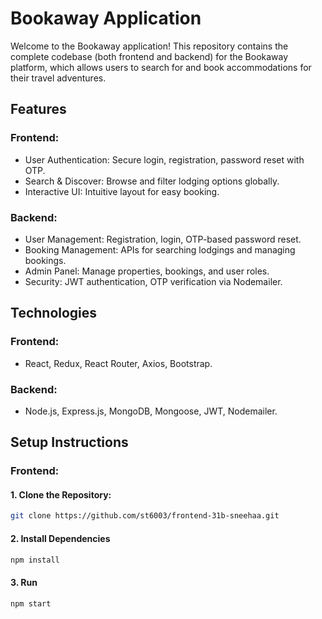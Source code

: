 # Bookaway Application
Welcome to the Bookaway application! This repository contains the complete codebase (both frontend and backend) for the Bookaway platform, which allows users to search for and book accommodations for their travel adventures.

## Features
### Frontend:
- User Authentication: Secure login, registration, password reset with OTP.
- Search & Discover: Browse and filter lodging options globally.
- Interactive UI: Intuitive layout for easy booking.

### Backend:
- User Management: Registration, login, OTP-based password reset.
- Booking Management: APIs for searching lodgings and managing bookings.
- Admin Panel: Manage properties, bookings, and user roles.
- Security: JWT authentication, OTP verification via Nodemailer.

## Technologies
### Frontend:
- React, Redux, React Router, Axios, Bootstrap.
### Backend:
- Node.js, Express.js, MongoDB, Mongoose, JWT, Nodemailer.

## Setup Instructions
### Frontend:
#### 1. Clone the Repository:
```bash
git clone https://github.com/st6003/frontend-31b-sneehaa.git
```
#### 2. Install Dependencies
```bash
npm install
```
#### 3. Run
```bash
npm start
```

